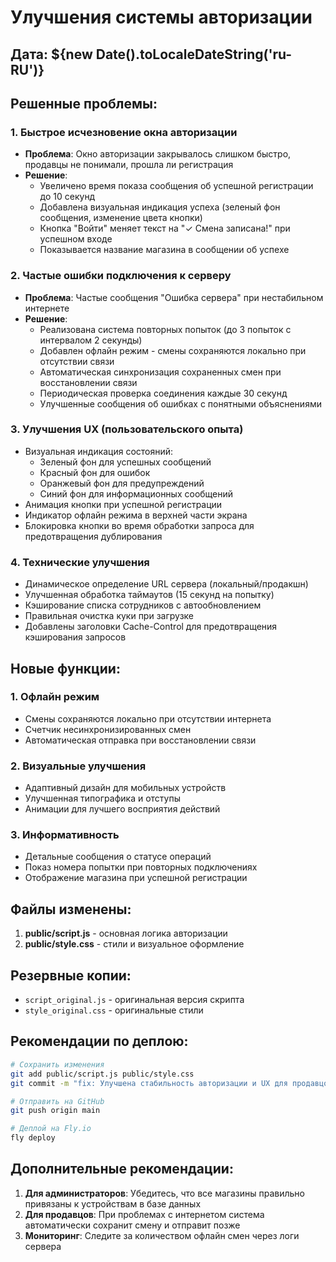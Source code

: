 # Улучшения системы авторизации

## Дата: ${new Date().toLocaleDateString('ru-RU')}

## Решенные проблемы:

### 1. **Быстрое исчезновение окна авторизации**
- **Проблема**: Окно авторизации закрывалось слишком быстро, продавцы не понимали, прошла ли регистрация
- **Решение**: 
  - Увеличено время показа сообщения об успешной регистрации до 10 секунд
  - Добавлена визуальная индикация успеха (зеленый фон сообщения, изменение цвета кнопки)
  - Кнопка "Войти" меняет текст на "✓ Смена записана!" при успешном входе
  - Показывается название магазина в сообщении об успехе

### 2. **Частые ошибки подключения к серверу**
- **Проблема**: Частые сообщения "Ошибка сервера" при нестабильном интернете
- **Решение**:
  - Реализована система повторных попыток (до 3 попыток с интервалом 2 секунды)
  - Добавлен офлайн режим - смены сохраняются локально при отсутствии связи
  - Автоматическая синхронизация сохраненных смен при восстановлении связи
  - Периодическая проверка соединения каждые 30 секунд
  - Улучшенные сообщения об ошибках с понятными объяснениями

### 3. **Улучшения UX (пользовательского опыта)**
- Визуальная индикация состояний:
  - Зеленый фон для успешных сообщений
  - Красный фон для ошибок
  - Оранжевый фон для предупреждений
  - Синий фон для информационных сообщений
- Анимация кнопки при успешной регистрации
- Индикатор офлайн режима в верхней части экрана
- Блокировка кнопки во время обработки запроса для предотвращения дублирования

### 4. **Технические улучшения**
- Динамическое определение URL сервера (локальный/продакшн)
- Улучшенная обработка таймаутов (15 секунд на попытку)
- Кэширование списка сотрудников с автообновлением
- Правильная очистка куки при загрузке
- Добавлены заголовки Cache-Control для предотвращения кэширования запросов

## Новые функции:

### 1. **Офлайн режим**
- Смены сохраняются локально при отсутствии интернета
- Счетчик несинхронизированных смен
- Автоматическая отправка при восстановлении связи

### 2. **Визуальные улучшения**
- Адаптивный дизайн для мобильных устройств
- Улучшенная типографика и отступы
- Анимации для лучшего восприятия действий

### 3. **Информативность**
- Детальные сообщения о статусе операций
- Показ номера попытки при повторных подключениях
- Отображение магазина при успешной регистрации

## Файлы изменены:

1. **public/script.js** - основная логика авторизации
2. **public/style.css** - стили и визуальное оформление

## Резервные копии:

- `script_original.js` - оригинальная версия скрипта
- `style_original.css` - оригинальные стили

## Рекомендации по деплою:

```bash
# Сохранить изменения
git add public/script.js public/style.css
git commit -m "fix: Улучшена стабильность авторизации и UX для продавцов"

# Отправить на GitHub
git push origin main

# Деплой на Fly.io
fly deploy
```

## Дополнительные рекомендации:

1. **Для администраторов**: Убедитесь, что все магазины правильно привязаны к устройствам в базе данных
2. **Для продавцов**: При проблемах с интернетом система автоматически сохранит смену и отправит позже
3. **Мониторинг**: Следите за количеством офлайн смен через логи сервера